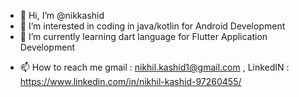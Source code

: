 - 👋 Hi, I’m @nikkashid
- 👀 I’m interested in coding in java/kotlin for Android Development
- 🌱 I’m currently learning dart language for Flutter Application Development
<!--- - 💞️ I’m looking to collaborate on ... --->
- 📫 How to reach me gmail : nikhil.kashid1@gmail.com , LinkedIN : https://www.linkedin.com/in/nikhil-kashid-97260455/

<!---
nikkashid/nikkashid is a ✨ special ✨ repository because its `README.md` (this file) appears on your GitHub profile.
You can click the Preview link to take a look at your changes.
--->
